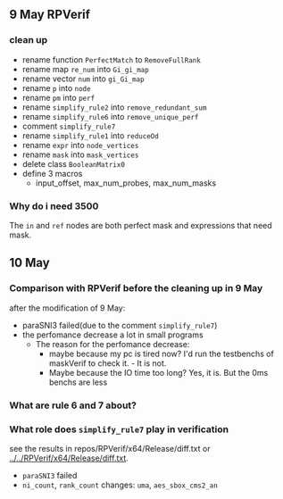 ## 9 May RPVerif
### clean up
  - rename function `PerfectMatch` to `RemoveFullRank`
  - rename map `re_num` into `Gi_gi_map`
  - rename vector `num` into `gi_Gi_map`
  - rename `p` into `node`
  - rename `pm` into `perf`
  - rename `simplify_rule2` into `remove_redundant_sum`
  - rename `simplify_rule6` into `remove_unique_perf`
  - comment `simplify_rule7`
  - rename `simplify_rule1` into `reduceOd`
  - rename `expr` into `node_vertices`
  - rename `mask` into `mask_vertices`
  - delete class `BooleanMatrix0`
  - define 3 macros
  	+ input_offset, max_num_probes, max_num_masks

### Why do i need 3500
The `in` and `ref` nodes are both perfect mask and expressions that need mask.

## 10 May
### Comparison with RPVerif before the cleaning up in 9 May
after the modification of 9 May:
  - paraSNI3 failed(due to the comment `simplify_rule7`)
  - the perfomance decrease a lot in small programs
  	+ The reason for the perfomance decrease:
  		* maybe because my pc is tired now? I'd run the testbenchs of maskVerif to check it. - It is not.
  		* Maybe because the IO time too long? Yes, it is. But the 0ms benchs are less

### What are rule 6 and 7 about?


### What role does `simplify_rule7` play in verification
see the results in repos/RPVerif/x64/Release/diff.txt or [../../RPVerif/x64/Release/diff.txt](../../RPVerif/x64/Release/diff.txt).

  - `paraSNI3` failed
  - `ni_count`, `rank_count` changes: `uma`, `aes_sbox_cms2_an`
